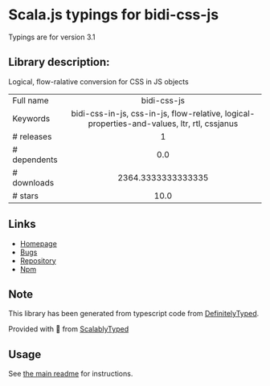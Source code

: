 
# Scala.js typings for bidi-css-js

Typings are for version 3.1

## Library description:
Logical, flow-ralative conversion for CSS in JS objects

|                    |                 |
| ------------------ | :-------------: |
| Full name          | bidi-css-js |
| Keywords           | bidi-css-in-js, css-in-js, flow-relative, logical-properties-and-values, ltr, rtl, cssjanus |
| # releases         | 1 |
| # dependents       | 0.0 |
| # downloads        | 2364.3333333333335 |
| # stars            | 10.0 |

## Links
- [Homepage](https://github.com/TxHawks/bidi-css-js#readme)
- [Bugs](https://github.com/TxHawks/bidi-css-js/issues)
- [Repository](https://github.com/TxHawks/bidi-css-js)
- [Npm](https://www.npmjs.com/package/bidi-css-js)
    


## Note
This library has been generated from typescript code from [DefinitelyTyped](https://definitelytyped.org).

Provided with :purple_heart: from [ScalablyTyped](https://github.com/oyvindberg/ScalablyTyped)

## Usage
See [the main readme](../../readme.md) for instructions.


